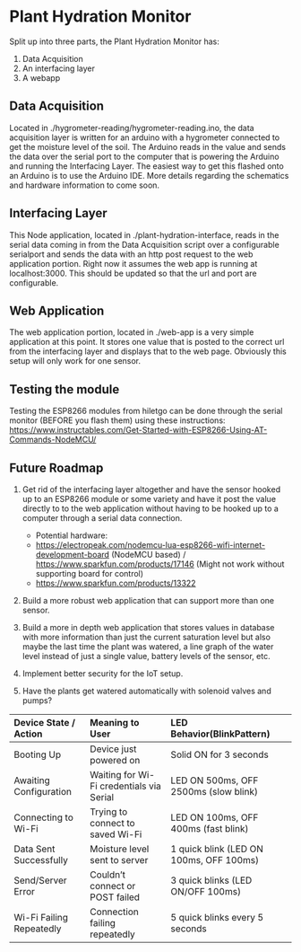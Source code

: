 # Plant Hydration Monitor

Split up into three parts, the Plant Hydration Monitor has:
1. Data Acquisition
2. An interfacing layer
3. A webapp

## Data Acquisition
Located in ./hygrometer-reading/hygrometer-reading.ino, the data acquisition layer is written for an arduino with a hygrometer connected to get the moisture level of the soil. The Arduino reads in the value and sends the data over the serial port to the computer that is powering the Arduino and running the Interfacing Layer.  The easiest way to get this flashed onto an Arduino is to use the Arduino IDE.  More details regarding the schematics and hardware information to come soon.

## Interfacing Layer
This Node application, located in ./plant-hydration-interface, reads in the serial data coming in from the Data Acquisition script over a configurable serialport and sends the data with an http post request to the web application portion.  Right now it assumes the web app is running at localhost:3000.  This should be updated so that the url and port are configurable.

## Web Application
The web application portion, located in ./web-app is a very simple application at this point.  It stores one value that is posted to the correct url from the interfacing layer and displays that to the web page.  Obviously this setup will only work for one sensor.

## Testing the module
Testing the ESP8266 modules from hiletgo can be done through the serial monitor (BEFORE you flash them) using these instructions:
https://www.instructables.com/Get-Started-with-ESP8266-Using-AT-Commands-NodeMCU/

## Future Roadmap
1. Get rid of the interfacing layer altogether and have the sensor hooked up to an ESP8266 module or some variety and have it post the value directly to to the web application without having to be hooked up to a computer through a serial data connection.
   * Potential hardware:
   * https://electropeak.com/nodemcu-lua-esp8266-wifi-internet-development-board (NodeMCU based) / https://www.sparkfun.com/products/17146 (Might not work without supporting board for control)
   * https://www.sparkfun.com/products/13322

2. Build a more robust web application that can support more than one sensor.
3. Build a more in depth web application that stores values in database with more information than just the current saturation level but also maybe the last time the plant was watered, a line graph of the water level instead of just a single value, battery levels of the sensor, etc.
4. Implement better security for the IoT setup.
5. Have the plants get watered automatically with solenoid valves and pumps?


| Device State / Action          | Meaning to User                               | LED Behavior(BlinkPattern)             |
| :---------------------------- | :------------------------------------------- | :--------------------------------------- |
| Booting Up                 | Device just powered on                        | Solid ON for 3 seconds                    |
| Awaiting Configuration      | Waiting for Wi-Fi credentials via Serial     | LED ON 500ms, OFF 2500ms (slow blink)    |
| Connecting to Wi-Fi         | Trying to connect to saved Wi-Fi             | LED ON 100ms, OFF 400ms (fast blink)     |
| Data Sent Successfully      | Moisture level sent to server                 | 1 quick blink (LED ON 100ms, OFF 100ms)  |
| Send/Server Error           | Couldn’t connect or POST failed               | 3 quick blinks (LED ON/OFF 100ms)        |
| Wi-Fi Failing Repeatedly    | Connection failing repeatedly                  | 5 quick blinks every 5 seconds           |

